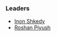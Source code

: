 ### Leaders
* [Inon Shkedy](mailto:inon.shkedy@owasp.org)
* [Roshan Piyush](mailto:roshan.piyush@owasp.org) 
